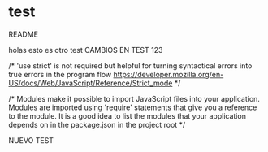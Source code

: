 # test
README

holas esto es otro test
CAMBIOS EN TEST 123


/*
 'use strict' is not required but helpful for turning syntactical errors into true errors in the program flow
 https://developer.mozilla.org/en-US/docs/Web/JavaScript/Reference/Strict_mode
 */

/*
 Modules make it possible to import JavaScript files into your application.  Modules are imported
 using 'require' statements that give you a reference to the module.
 It is a good idea to list the modules that your application depends on in the package.json in the project root
 */
 
 
 NUEVO TEST
 
 
